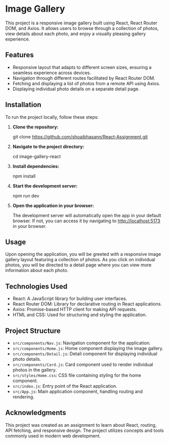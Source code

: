 # Image Gallery 

This project is a responsive image gallery built using React, React Router DOM, and Axios. It allows users to browse through a collection of photos, view details about each photo, and enjoy a visually pleasing gallery experience.

## Features

- Responsive layout that adapts to different screen sizes, ensuring a seamless experience across devices.
- Navigation through different routes facilitated by React Router DOM.
- Fetching and displaying a list of photos from a remote API using Axios.
- Displaying individual photo details on a separate detail page.

## Installation

To run the project locally, follow these steps:

1. **Clone the repository:**


   git clone https://github.com/shoaibhasann/React-Assignment.git
   

2. **Navigate to the project directory:**


   cd image-gallery-react
   

3. **Install dependencies:**


   npm install
   

4. **Start the development server:**


   npm run dev
   

5. **Open the application in your browser:**

   The development server will automatically open the app in your default browser. If not, you can access it by navigating to [http://localhost:5173](http://localhost:3000) in your browser.

## Usage

Upon opening the application, you will be greeted with a responsive image gallery layout featuring a collection of photos. As you click on individual photos, you will be directed to a detail page where you can view more information about each photo.

## Technologies Used

- React: A JavaScript library for building user interfaces.
- React Router DOM: Library for declarative routing in React applications.
- Axios: Promise-based HTTP client for making API requests.
- HTML and CSS: Used for structuring and styling the application.

## Project Structure

- `src/components/Nav.js`: Navigation component for the application.
- `src/components/Home.js`: Home component displaying the image gallery.
- `src/components/Detail.js`: Detail component for displaying individual photo details.
- `src/components/Card.js`: Card component used to render individual photos in the gallery.
- `src/styles/Home.css`: CSS file containing styling for the home component.
- `src/index.js`: Entry point of the React application.
- `src/App.js`: Main application component, handling routing and rendering.

## Acknowledgments

This project was created as an assignment to learn about React, routing, API fetching, and responsive design. The project utilizes concepts and tools commonly used in modern web development.
